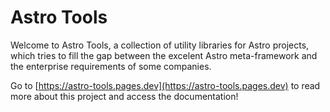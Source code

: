 # Astro Tools

Welcome to Astro Tools, a collection of utility libraries for Astro projects, which tries to fill the gap between the excelent Astro meta-framework and the enterprise requirements of some companies.

Go to [https://astro-tools.pages.dev](https://astro-tools.pages.dev) to read more about this project and access the documentation!
